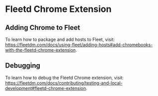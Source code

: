 # Fleetd Chrome Extension

## Adding Chrome to Fleet
To learn how to package and add hosts to Fleet, visit: https://fleetdm.com/docs/using-fleet/adding-hosts#add-chromebooks-with-the-fleetd-chrome-extension.

## Debugging
To learn how to debug the Fleetd Chrome extension, visit: https://fleetdm.com/docs/contributing/testing-and-local-development#fleetd-chrome-extension.
